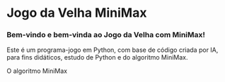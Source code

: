 # Jogo da Velha MiniMax

### Bem-vindo e bem-vinda ao Jogo da Velha com MiniMax!

Este é um programa-jogo em Python, com base de código criada por IA, para fins didáticos, estudo de Python e do algoritmo MiniMax.

O algoritmo MiniMax
